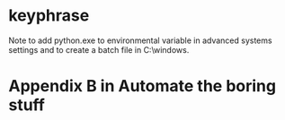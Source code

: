 # keyphrase

Note to add python.exe to environmental variable in advanced systems settings and to create a batch file in C:\windows.
# Appendix B in Automate the boring stuff
